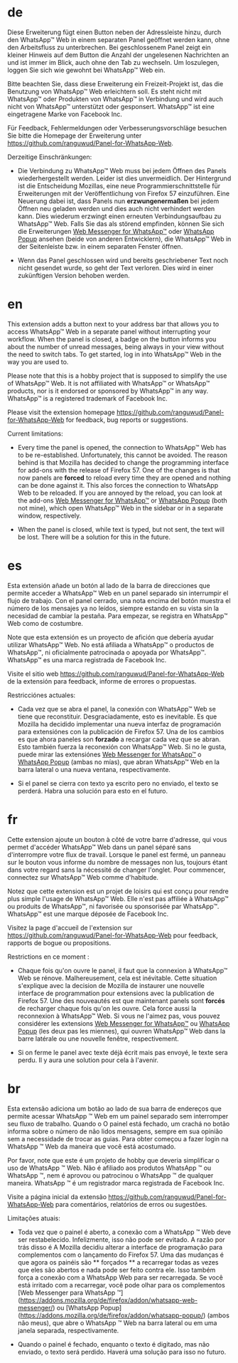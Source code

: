 # de
Diese Erweiterung fügt einen Button neben der Adressleiste hinzu, durch den
WhatsApp™ Web in einem separaten Panel geöffnet werden kann, ohne den
Arbeitsfluss zu unterbrechen. Bei geschlossenem Panel zeigt ein kleiner Hinweis
auf dem Button die Anzahl der ungelesenen Nachrichten an und ist immer im Blick,
auch ohne den Tab zu wechseln. Um loszulegen, loggen Sie sich wie gewohnt bei
WhatsApp™ Web ein.

Bitte beachten Sie, dass diese Erweiterung ein Freizeit-Projekt ist, das die
Benutzung von WhatsApp™ Web erleichtern soll. Es steht nicht mit WhatsApp™ oder
Produkten von WhatsApp™ in Verbindung und wird auch nicht von WhatsApp™ unterstützt
oder gesponsert. WhatsApp™ ist eine eingetragene Marke von Facebook Inc.

Für Feedback, Fehlermeldungen oder Verbesserungsvorschläge besuchen Sie bitte
die Homepage der Erweiterung unter https://github.com/ranguwud/Panel-for-WhatsApp-Web.

Derzeitige Einschränkungen:

* Die Verbindung zu WhatsApp™ Web muss bei jedem Öffnen des Panels wiederhergestellt
werden. Leider ist dies unvermeidlich. Der Hintergrund ist die Entscheidung Mozillas,
eine neue Programmierschnittstelle für Erweiterungen mit der Veröffentlichung von
Firefox 57 einzuführen. Eine Neuerung dabei ist, dass Panels nun **erzwungenermaßen**
bei jedem Öffnen neu geladen werden und dies auch nicht verhindert werden kann.
Dies wiederum erzwingt einen erneuten Verbindungsaufbau zu WhatsApp™ Web. Falls
Sie das als störend empfinden, können Sie sich die Erweiterungen 
[Web Messenger for WhatsApp™](https://addons.mozilla.org/de/firefox/addon/whatsapp-web-messenger/)
oder [WhatsApp Popup](https://addons.mozilla.org/de/firefox/addon/whatsapp-popup/)
ansehen (beide von anderen Entwicklern), die WhatsApp™ Web in der Seitenleiste
bzw. in einem separaten Fenster öffnen.

* Wenn das Panel geschlossen wird und bereits geschriebener Text noch nicht
gesendet wurde, so geht der Text verloren. Dies wird in einer zukünftigen
Version behoben werden.



# en
This extension adds a button next to your address bar that allows you to access
WhatsApp™ Web in a separate panel without interrupting your workflow. When the
panel is closed, a badge on the button informs you about the number of unread
messages, being always in your view without the need to switch tabs. To get
started, log in into WhatsApp™ Web in the way you are used to.

Please note that this is a hobby project that is supposed to simplify the use of
WhatsApp™ Web. It is not affiliated with WhatsApp™ or WhatsApp™ products, nor is
it endorsed or sponsored by WhatsApp™ in any way. WhatsApp™ is a registered
trademark of Facebook Inc.

Please visit the extension homepage https://github.com/ranguwud/Panel-for-WhatsApp-Web
for feedback, bug reports or suggestions.

Current limitations:

* Every time the panel is opened, the connection to WhatsApp™ Web has to be
re-established. Unfortunately, this cannot be avoided. The reason behind is that
Mozilla has decided to change the programming interface for add-ons with the
release of Firefox 57. One of the changes is that now panels are **forced** to
reload every time they are opened and nothing can be done against it. This also
forces the connection to WhatsApp Web to be reloaded. If you are annoyed by the
reload, you can look at the add-ons
[Web Messenger for WhatsApp™](https://addons.mozilla.org/de/firefox/addon/whatsapp-web-messenger/)
or [WhatsApp Popup](https://addons.mozilla.org/de/firefox/addon/whatsapp-popup/)
(both not mine), which open WhatsApp™ Web in the sidebar or in a separate window,
respectively.

* When the panel is closed, while text is typed, but not sent, the text will be
lost. There will be a solution for this in the future.



# es
Esta extensión añade un botón al lado de la barra de direcciones que permite
acceder a WhatsApp™ Web en un panel separado sin interrumpir el flujo de trabajo.
Con el panel cerrado, una nota encima del botón muestra el número de los mensajes
ya no leídos, siempre estando en su vista sin la necesidad de cambiar la pestaña.
Para empezar, se registra en WhatsApp™ Web como de costumbre.

Note que esta extensión es un proyecto de afición que debería ayudar utilizar
WhatsApp™ Web. No está afiliada a WhatsApp™ o productos de WhatsApp™, ni
oficialmente patrocinada o apoyada por WhatsApp™. WhatsApp™ es una marca
registrada de Facebook Inc.

Visite el sitio web https://github.com/ranguwud/Panel-for-WhatsApp-Web de la
extensión para feedback, informe de errores o propuestas.

Restricciónes actuales:

* Cada vez que se abra el panel, la conexión con WhatsApp™ Web se tiene que
reconstituir. Desgraciadamente, esto es inevitable. Es que Mozilla ha decidido
implementar una nueva interfaz de programación para extensiónes con la publicación
de Firefox 57. Una de los cambios es que ahora paneles son **forzado** a recargar
cada vez que se abran. Esto también fuerza la reconexión con WhatsApp™ Web. Si
no le gusta, puede mirar las extensiónes
[Web Messenger for WhatsApp™](https://addons.mozilla.org/de/firefox/addon/whatsapp-web-messenger/)
o [WhatsApp Popup](https://addons.mozilla.org/de/firefox/addon/whatsapp-popup/)
(ambas no mías), que abran WhatsApp™ Web en la barra lateral o una nueva ventana,
respectivamente.

* Si el panel se cierra con texto ya escrito pero no enviado, el texto se perderá.
Habra una solución para esto en el futuro.



# fr
Cette extension ajoute un bouton à côté de votre barre d'adresse, qui vous permet
d'accéder WhatsApp™ Web dans un panel séparé sans d'interrompre votre flux de
travail. Lorsque le panel est fermé, un panneau sur le bouton vous informe du
nombre de messages non lus, toujours étant dans votre regard sans la nécessité
de changer l'onglet. Pour commencer, connectez sur WhatsApp™ Web comme d'habitude.

Notez que cette extension est un projet de loisirs qui est conçu pour rendre plus
simple l'usage de WhatsApp™ Web. Elle n'est pas affiliée à WhatsApp™ ou produits
de WhatsApp™, ni favorisée ou sponsorisée par WhatsApp™. WhatsApp™ est une marque
déposée de Facebook Inc.

Visitez la page d'accueil de l'extension sur https://github.com/ranguwud/Panel-for-WhatsApp-Web
pour feedback, rapports de bogue ou propositions.

Restrictions en ce moment :

* Chaque fois qu'on ouvre le panel, il faut que la connexion à WhatsApp™ Web
se rénove. Malhereusement, cela est inévitable. Cette situation s'explique
avec la decision de Mozilla de instaurer une nouvelle interface de programmation
pour extensions avec la publication de Firefox 57. Une des nouveautés est que
maintenant panels sont **forcés** de recharger chaque fois qu'on les ouvre. Cela
force aussi la reconnexion à WhatsApp™ Web. Si vous ne l'aimez pas, vous pouvez
considérer les extensions
[Web Messenger for WhatsApp™](https://addons.mozilla.org/de/firefox/addon/whatsapp-web-messenger/)
ou [WhatsApp Popup](https://addons.mozilla.org/de/firefox/addon/whatsapp-popup/)
(les deux pas les miennes), qui ouvren WhatsApp™ Web dans la barre latérale ou
une nouvelle fenêtre, respectivement.

* Si on ferme le panel avec texte déjà écrit mais pas envoyé, le texte sera perdu.
Il y aura une solution pour cela à l'avenir.


# br
Esta extensão adiciona um botão ao lado de sua barra de endereços que permite acessar
WhatsApp ™ Web em um painel separado sem interromper seu fluxo de trabalho. Quando o
O painel está fechado, um crachá no botão informa sobre o número de não lidos
mensagens, sempre em sua opinião sem a necessidade de trocar as guias. Para obter
começou a fazer login na WhatsApp ™ Web da maneira que você está acostumado.

Por favor, note que este é um projeto de hobby que deveria simplificar o uso de
WhatsApp ™ Web. Não é afiliado aos produtos WhatsApp ™ ou WhatsApp ™, nem é
aprovou ou patrocinou o WhatsApp ™ de qualquer maneira. WhatsApp ™ é um registrador
marca registrada de Facebook Inc.

Visite a página inicial da extensão https://github.com/ranguwud/Panel-for-WhatsApp-Web
para comentários, relatórios de erros ou sugestões.

Limitações atuais:

* Toda vez que o painel é aberto, a conexão com a WhatsApp ™ Web deve ser
restabelecido. Infelizmente, isso não pode ser evitado. A razão por trás disso é
A Mozilla decidiu alterar a interface de programação para complementos com o
lançamento do Firefox 57. Uma das mudanças é que agora os painéis são ** forçados ** a
recarregar todas as vezes que eles são abertos e nada pode ser feito contra ele. Isso também
força a conexão com a WhatsApp Web para ser recarregada. Se você está irritado com a
recarregar, você pode olhar para os complementos
[Web Messenger para WhatsApp ™] (https://addons.mozilla.org/de/firefox/addon/whatsapp-web-messenger/)
ou [WhatsApp Popup] (https://addons.mozilla.org/de/firefox/addon/whatsapp-popup/)
(ambos não meus), que abre o WhatsApp ™ Web na barra lateral ou em uma janela separada,
respectivamente.

* Quando o painel é fechado, enquanto o texto é digitado, mas não enviado, o texto será
perdido. Haverá uma solução para isso no futuro.